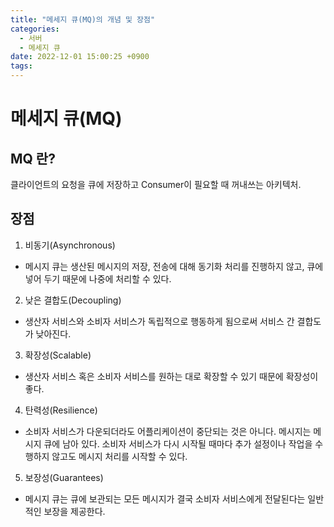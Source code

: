 ```yaml
---
title: "메세지 큐(MQ)의 개념 및 장점"
categories:
  - 서버
  - 메세지 큐
date: 2022-12-01 15:00:25 +0900
tags:
---
```


# 메세지 큐(MQ)
## MQ 란?
클라이언트의 요청을 큐에 저장하고 Consumer이 필요할 때 꺼내쓰는 아키텍처.

## 장점
1. 비동기(Asynchronous)
* 메시지 큐는 생산된 메시지의 저장, 전송에 대해 동기화 처리를 진행하지 않고, 큐에 넣어 두기 때문에 나중에 처리할 수 있다.
2. 낮은 결합도(Decoupling)
* 생산자 서비스와 소비자 서비스가 독립적으로 행동하게 됨으로써 서비스 간 결합도가 낮아진다.
3. 확장성(Scalable)
* 생산자 서비스 혹은 소비자 서비스를 원하는 대로 확장할 수 있기 때문에 확장성이 좋다.
4. 탄력성(Resilience)
* 소비자 서비스가 다운되더라도 어플리케이션이 중단되는 것은 아니다. 메시지는 메시지 큐에 남아 있다. 소비자 서비스가 다시 시작될 때마다 추가 설정이나 작업을 수행하지 않고도 메시지 처리를 시작할 수 있다.
5. 보장성(Guarantees)
* 메시지 큐는 큐에 보관되는 모든 메시지가 결국 소비자 서비스에게 전달된다는 일반적인 보장을 제공한다.

